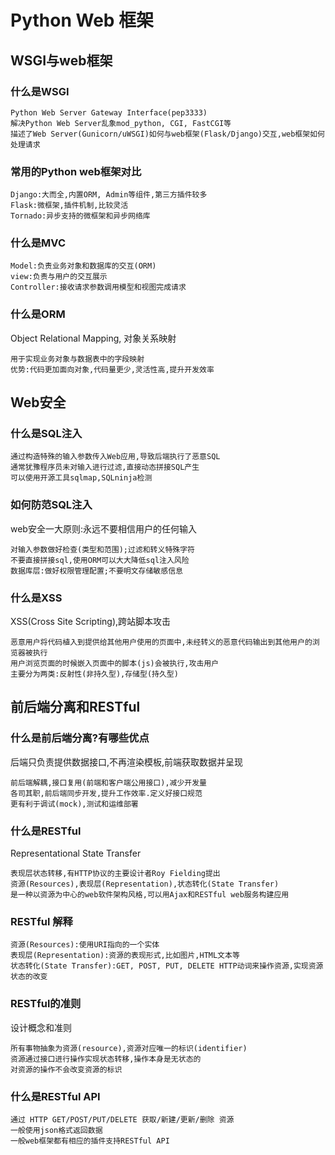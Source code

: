 # Python Web 框架

## WSGI与web框架

### 什么是WSGI

    Python Web Server Gateway Interface(pep3333)
    解决Python Web Server乱象mod_python, CGI, FastCGI等
    描述了Web Server(Gunicorn/uWSGI)如何与web框架(Flask/Django)交互,web框架如何处理请求

### 常用的Python web框架对比

    Django:大而全,内置ORM, Admin等组件,第三方插件较多
    Flask:微框架,插件机制,比较灵活
    Tornado:异步支持的微框架和异步网络库

### 什么是MVC

    Model:负责业务对象和数据库的交互(ORM)
    view:负责与用户的交互展示
    Controller:接收请求参数调用模型和视图完成请求

### 什么是ORM

Object Relational Mapping, 对象关系映射

    用于实现业务对象与数据表中的字段映射
    优势:代码更加面向对象,代码量更少,灵活性高,提升开发效率

## Web安全

### 什么是SQL注入

    通过构造特殊的输入参数传入Web应用,导致后端执行了恶意SQL
    通常犹豫程序员未对输入进行过滤,直接动态拼接SQL产生
    可以使用开源工具sqlmap,SQLninja检测

### 如何防范SQL注入

web安全一大原则:永远不要相信用户的任何输入

    对输入参数做好检查(类型和范围);过滤和转义特殊字符
    不要直接拼接sql,使用ORM可以大大降低sql注入风险
    数据库层:做好权限管理配置;不要明文存储敏感信息

### 什么是XSS

XSS(Cross Site Scripting),跨站脚本攻击

    恶意用户将代码植入到提供给其他用户使用的页面中,未经转义的恶意代码输出到其他用户的浏览器被执行
    用户浏览页面的时候嵌入页面中的脚本(js)会被执行,攻击用户
    主要分为两类:反射性(非持久型),存储型(持久型)

## 前后端分离和RESTful

### 什么是前后端分离?有哪些优点

后端只负责提供数据接口,不再渲染模板,前端获取数据并呈现

    前后端解耦,接口复用(前端和客户端公用接口),减少开发量
    各司其职,前后端同步开发,提升工作效率.定义好接口规范
    更有利于调试(mock),测试和运维部署

### 什么是RESTful

Representational State Transfer

    表现层状态转移,有HTTP协议的主要设计者Roy Fielding提出
    资源(Resources),表现层(Representation),状态转化(State Transfer)
    是一种以资源为中心的web软件架构风格,可以用Ajax和RESTful web服务构建应用

### RESTful 解释

    资源(Resources):使用URI指向的一个实体
    表现层(Representation):资源的表现形式,比如图片,HTML文本等
    状态转化(State Transfer):GET, POST, PUT, DELETE HTTP动词来操作资源,实现资源状态的改变

### RESTful的准则

设计概念和准则

    所有事物抽象为资源(resource),资源对应唯一的标识(identifier)
    资源通过接口进行操作实现状态转移,操作本身是无状态的
    对资源的操作不会改变资源的标识

### 什么是RESTful API

    通过 HTTP GET/POST/PUT/DELETE 获取/新建/更新/删除 资源
    一般使用json格式返回数据
    一般web框架都有相应的插件支持RESTful API